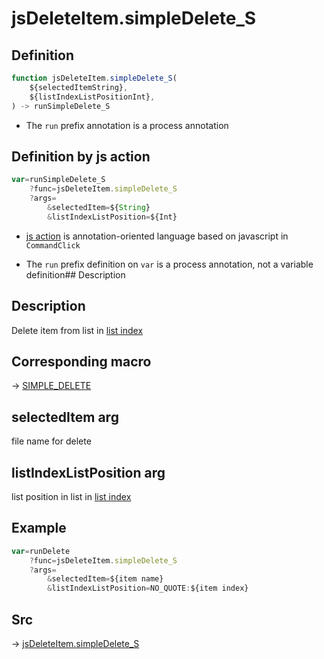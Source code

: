 # jsDeleteItem.simpleDelete_S

## Definition

```js.js
function jsDeleteItem.simpleDelete_S(
	${selectedItemString},
	${listIndexListPositionInt},
) -> runSimpleDelete_S
```

- The `run` prefix annotation is a process annotation
## Definition by js action

```js.js
var=runSimpleDelete_S
	?func=jsDeleteItem.simpleDelete_S
	?args=
		&selectedItem=${String}
		&listIndexListPosition=${Int}
```

- [js action](#) is annotation-oriented language based on javascript in `CommandClick`

- The `run` prefix definition on `var` is a process annotation, not a variable definition## Description

## Description

Delete item from list in [list index](https://github.com/puutaro/CommandClick/blob/master/md/developer/configs/listIndexConfig.md)

## Corresponding macro

-> [SIMPLE_DELETE](https://github.com/puutaro/CommandClick/blob/master/md/developer/js_action/js_action_macro_for_list_index.md#simple_delete)

## selectedItem arg

file name for delete

## listIndexListPosition arg

list position in list in [list index](https://github.com/puutaro/CommandClick/blob/master/md/developer/configs/listIndexConfig.md)

## Example

```js.js
var=runDelete
    ?func=jsDeleteItem.simpleDelete_S
    ?args=
        &selectedItem=${item name}
        &listIndexListPosition=NO_QUOTE:${item index}

```



## Src

-> [jsDeleteItem.simpleDelete_S](https://github.com/puutaro/CommandClick/blob/master/app/src/main/java/com/puutaro/commandclick/fragment_lib/terminal_fragment/js_interface/list_index/JsDeleteItem.kt#L84)


